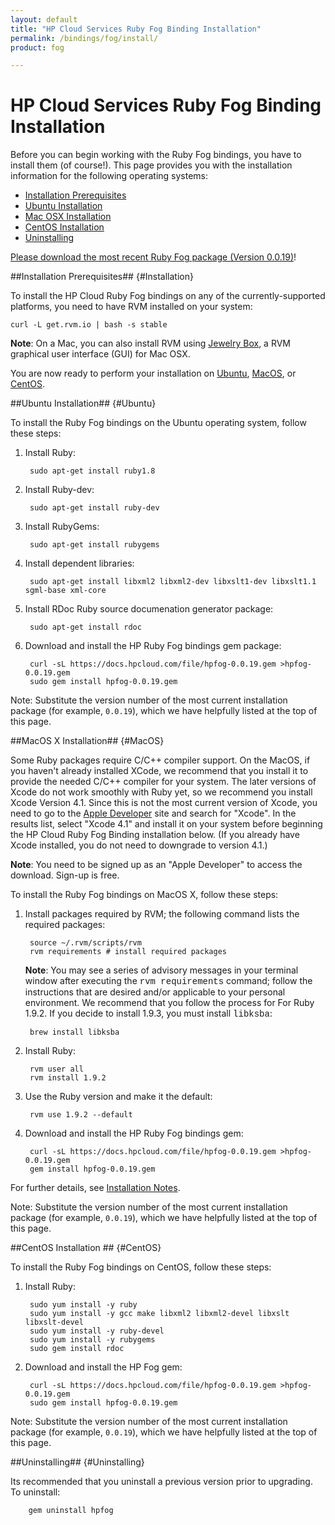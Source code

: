 ```yaml
---
layout: default
title: "HP Cloud Services Ruby Fog Binding Installation"
permalink: /bindings/fog/install/
product: fog

---
```

# HP Cloud Services Ruby Fog Binding Installation

Before you can begin working with the Ruby Fog bindings, you have to install them (of course!).  <!--We recommend installing with the [RVM package](https://rvm.io//).-->  This page provides you with the installation information for the following operating systems:

* [Installation Prerequisites](#Installation)
* [Ubuntu Installation](#Ubuntu)
* [Mac OSX Installation](#MacOS)
* [CentOS Installation](#CentOS)
* [Uninstalling](#Uninstalling)

[Please download the most recent Ruby Fog package (Version 0.0.19)](/file/hpfog-0.0.19.gem)!


##Installation Prerequisites## {#Installation}

To install the HP Cloud Ruby Fog bindings on any of the currently-supported platforms, you need to have RVM installed on your system:

    curl -L get.rvm.io | bash -s stable

<strong>Note</strong>: On a Mac, you can also install RVM using [Jewelry Box](https://unfiniti.com/software/mac/jewelrybox), a RVM graphical user interface (GUI) for Mac OSX.

You are now ready to perform your installation on [Ubuntu](#Ubuntu), [MacOS](#MacOS), or [CentOS](#CentOS).


##Ubuntu Installation## {#Ubuntu}

To install the Ruby Fog bindings on the Ubuntu operating system, follow these steps:

<!--1. Install the packages required by RVM:

        sudo apt-get update
        sudo apt-get install -y build-essential openssl libreadline6 libreadline6-dev curl git-core zlib1g zlib1g-dev libssl-dev libyaml-dev libsqlite3-dev sqlite3 libxml2-dev libxslt-dev autoconf libc6-dev ncurses-dev automake libtool bison subversion

2. Install Ruby:

        #  If you intall rvm as root, you may have to source the /etc/profile.d/rvm.sh file instead of ~/.rvm/scripts/rvm.
        source ~/.rvm/scripts/rvm
        rvm user all
        rvm install 1.9.2

3. Use the Ruby version and make it the default:

        rvm use 1.9.2 --default-->

1. Install Ruby:

        sudo apt-get install ruby1.8

2. Install Ruby-dev:

        sudo apt-get install ruby-dev

3. Install RubyGems:

        sudo apt-get install rubygems

4. Install dependent libraries:

        sudo apt-get install libxml2 libxml2-dev libxslt1-dev libxslt1.1 sgml-base xml-core

5. Install RDoc Ruby source documenation generator package:

        sudo apt-get install rdoc

6. Download and install the HP Ruby Fog bindings gem package:

        curl -sL https://docs.hpcloud.com/file/hpfog-0.0.19.gem >hpfog-0.0.19.gem
        sudo gem install hpfog-0.0.19.gem

<stonrg>Note</strong>: Substitute the version number of the most current installation package (for example, `0.0.19`), which we have helpfully listed at the top of this page.

##MacOS X Installation## {#MacOS}

Some Ruby packages require C/C++ compiler support.  On the MacOS, if you haven't already installed XCode, we recommend that you install it to provide the needed C/C++ compiler for your system.  The later versions of Xcode do not work smoothly with Ruby yet, so we recommend you install Xcode Version 4.1.  Since this is not the most current version of Xcode, you need to go to the [Apple Developer](https://developer.apple.com/downloads/index.action) site and search for "Xcode".  In the results list, select "Xcode 4.1" and install it on your system before beginning the HP Cloud Ruby Fog Binding installation below.  (If you already have Xcode installed, you do not need to downgrade to version 4.1.)

<strong>Note</strong>:  You need to be signed up as an "Apple Developer" to access the download.  Sign-up is free. 

<!--In addition, to make your installation process easier we recommend that you install [Homebrew](http://wiki.github.com/mxcl/homebrew/installation).  Follow the instructions on the Homebrew page to install the package.-->

To install the Ruby Fog bindings on MacOS X, follow these steps:

1. Install packages required by RVM; the following command lists the required packages:
    
        source ~/.rvm/scripts/rvm
        rvm requirements # install required packages

    <strong>Note</strong>:  You may see a series of advisory messages in your terminal window after executing the <font face="Courier">rvm requirements</font> command; follow the instructions that are desired and/or applicable to your personal environment.  We recommend that you follow the process for For Ruby 1.9.2.  If you decide to install 1.9.3, you must install <font face="Courier">libksba</font>:

        brew install libksba

2. Install Ruby:

        rvm user all
        rvm install 1.9.2

3. Use the Ruby version and make it the default:

        rvm use 1.9.2 --default

4. Download and install the HP Ruby Fog bindings gem:

        curl -sL https://docs.hpcloud.com/file/hpfog-0.0.19.gem >hpfog-0.0.19.gem
        gem install hpfog-0.0.19.gem

For further details, see [Installation Notes](#InstallationNotes).

<stonrg>Note</strong>: Substitute the version number of the most current installation package (for example, `0.0.19`), which we have helpfully listed at the top of this page.

##CentOS Installation ## {#CentOS}

To install the Ruby Fog bindings on CentOS, follow these steps:

1. Install Ruby:

        sudo yum install -y ruby
        sudo yum install -y gcc make libxml2 libxml2-devel libxslt libxslt-devel
        sudo yum install -y ruby-devel
        sudo yum install -y rubygems
        sudo gem install rdoc

2. Download and install the HP Fog gem:

        curl -sL https://docs.hpcloud.com/file/hpfog-0.0.19.gem >hpfog-0.0.19.gem
        sudo gem install hpfog-0.0.19.gem

<stonrg>Note</strong>: Substitute the version number of the most current installation package (for example, `0.0.19`), which we have helpfully listed at the top of this page.

<!--##Installation Notes## {#Installation}

Ensure RVM is loaded into a shell session as a function. For example, if you are using the ~/.bashrc file for your bash, you would need to add the following line to that file:

<code>
\[\[ -s "$HOME/.rvm/scripts/rvm" \]\] && . "$HOME/.rvm/scripts/rvm" # This loads RVM into a shell session.
</code>
-->
##Uninstalling## {#Uninstalling}

Its recommended that you uninstall a previous version prior to upgrading. To uninstall:

        gem uninstall hpfog
